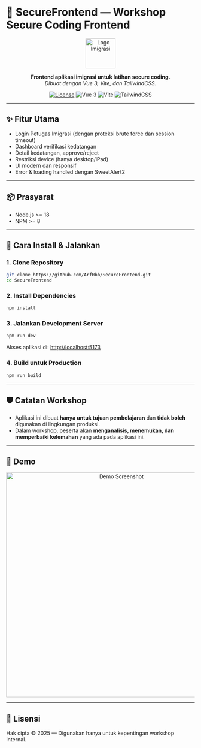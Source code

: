 
# 🚀 SecureFrontend — Workshop Secure Coding Frontend

<p align="center">
  <img src="https://cdn-icons-png.flaticon.com/512/2920/2920244.png" alt="Logo Imigrasi" width="80" />
</p>

<p align="center">
  <b>Frontend aplikasi imigrasi untuk latihan secure coding.</b><br>
  <i>Dibuat dengan Vue 3, Vite, dan TailwindCSS.</i>
</p>

<p align="center">
  <a href="https://github.com/ArfHbb/SecureFrontend"><img src="https://img.shields.io/github/license/ArfHbb/SecureFrontend?style=flat-square" alt="License"></a>
  <img src="https://img.shields.io/badge/vue-3.x-brightgreen?style=flat-square" alt="Vue 3">
  <img src="https://img.shields.io/badge/vite-4.x-blue?style=flat-square" alt="Vite">
  <img src="https://img.shields.io/badge/tailwindcss-3.x-blueviolet?style=flat-square" alt="TailwindCSS">
</p>

---

## ✨ Fitur Utama

- Login Petugas Imigrasi (dengan proteksi brute force dan session timeout)
- Dashboard verifikasi kedatangan
- Detail kedatangan, approve/reject
- Restriksi device (hanya desktop/iPad)
- UI modern dan responsif
- Error & loading handled dengan SweetAlert2

---

## 📦 Prasyarat

- Node.js >= 18
- NPM >= 8

---

## 🚀 Cara Install & Jalankan

### 1. Clone Repository

```bash
git clone https://github.com/ArfHbb/SecureFrontend.git
cd SecureFrontend
```

### 2. Install Dependencies

```bash
npm install
```

### 3. Jalankan Development Server

```bash
npm run dev
```

Akses aplikasi di: [http://localhost:5173](http://localhost:5173)

### 4. Build untuk Production

```bash
npm run build
```

---

## 🛡️ Catatan Workshop

- Aplikasi ini dibuat **hanya untuk tujuan pembelajaran** dan **tidak boleh** digunakan di lingkungan produksi.
- Dalam workshop, peserta akan **menganalisis, menemukan, dan memperbaiki kelemahan** yang ada pada aplikasi ini.

---

## 📸 Demo

<p align="center">
  <img src="https://i.imgur.com/2QwQwQw.png" alt="Demo Screenshot" width="600" />
</p>

---

## 📄 Lisensi

Hak cipta © 2025 — Digunakan hanya untuk kepentingan workshop internal.
